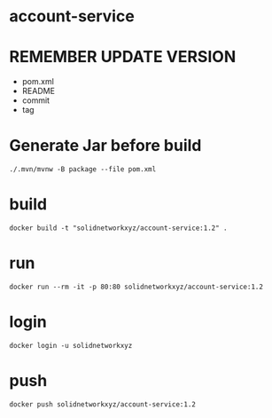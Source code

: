 # account-service

# REMEMBER UPDATE VERSION
- pom.xml
- README
- commit
- tag


# Generate Jar before build
````
./.mvn/mvnw -B package --file pom.xml
````

# build
````
docker build -t "solidnetworkxyz/account-service:1.2" .
````

# run
````
docker run --rm -it -p 80:80 solidnetworkxyz/account-service:1.2
````
# login
````
docker login -u solidnetworkxyz
````

# push
````
docker push solidnetworkxyz/account-service:1.2
````

